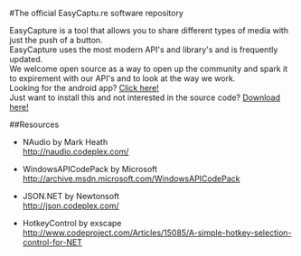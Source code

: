 #The official EasyCaptu.re software repository  

EasyCapture is a tool that allows you to share different types of media with just the push of a button.  
EasyCapture uses the most modern API's and library's and is frequently updated.  
We welcome open source as a way to open up the community and spark it to expirement with our API's and to look at the way we work.  
Looking for the android app? [Click here!](https://github.com/jariz/EasyCaptureAOSP)  
Just want to install this and not interested in the source code? [Download here!](http://download.easycaptu.re)

##Resources  
  
- NAudio by Mark Heath  
http://naudio.codeplex.com/  
  
- WindowsAPICodePack by Microsoft  
http://archive.msdn.microsoft.com/WindowsAPICodePack  
  
- JSON.NET by Newtonsoft  
http://json.codeplex.com/  
  
- HotkeyControl by exscape
http://www.codeproject.com/Articles/15085/A-simple-hotkey-selection-control-for-NET

